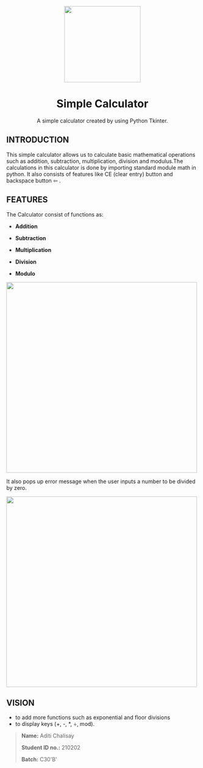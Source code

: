 <p align="center">
  <img width="200" src="https://cdn.icon-icons.com/icons2/579/PNG/128/Calculator_icon-icons.com_54941.png">
</p>
<h1 align="center">Simple Calculator</h1>
<p align="center">A simple calculator created by using Python Tkinter.</p>

<h2>INTRODUCTION</h2>

This simple calculator allows us to calculate basic mathematical operations such as addition, subtraction, multiplication, division and modulus.The calculations in this 
calculator is done by importing standard module math in python. It also consists of features like CE (clear entry) button and backspace button ⇦ .

<h2>FEATURES</h2>

The Calculator consist of functions as:

- **Addition**
 
- **Subtraction**
 
- **Multiplication**
 
- **Division**
 
- **Modulo**

<img width="500" src="https://user-images.githubusercontent.com/84695105/125781651-1efcf88f-26d2-43b3-8e36-4c0425970261.PNG">

It also pops up error message when the user inputs a number to be divided by zero. 

<img width="500" src="https://user-images.githubusercontent.com/84695105/125783642-07154e2b-d3ee-4ffa-9e4a-fc51d70dd769.PNG">

<h2>VISION</h2>

- to add more functions such as exponential and floor divisions
- to display keys (+, -, *, ÷, mod).


>**Name:** Aditi Chalisay
>
>**Student ID no.:** 210202
>
>**Batch:** C30'B'



